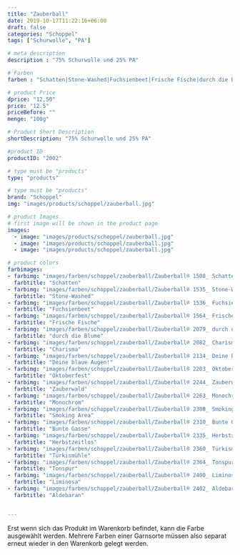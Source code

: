 ```yaml
---
title: "Zauberball"
date: 2019-10-17T11:22:16+06:00
draft: false
categories: "Schoppel"
tags: ["Schurwolle", "PA"]

# meta description
description : "75% Schurwolle und 25% PA"

# Farben
farben : "Schatten|Stone-Washed|Fuchsienbeet|Frische Fische|durch die Blume|Charisma|Deine blaue Augen!|Oktoberfest|Zauberwald|Monochrom|Smoking Area|Bunte Gasse|Herbstzeitlos|Türkismühle|Tonspur|Liminosa|Aldebaran"

# product Price
dprice: "12,50"
price: "12.5"
priceBefore: ""
menge: "100g"

# Product Short Description
shortDescription: "75% Schurwolle und 25% PA"

#product ID
productID: "2002"

# type must be "products"
type: "products"

# type must be "products"
brand: "Schoppel"
img: "images/products/schoppel/zauberball.jpg"    

# product Images
# first image will be shown in the product page
images:
  - image: "images/products/schoppel/zauberball.jpg"
  - image: "images/products/schoppel/zauberball.jpg"
  - image: "images/products/schoppel/zauberball.jpg"

# product colors
farbimages:
- farbimg: "images/farben/schoppel/zauberball/Zauberball® 1508_ Schatten.jpg"	
  farbtitle: "Schatten"
- farbimg: "images/farben/schoppel/zauberball/Zauberball® 1535_ Stone-Washed.jpg"	
  farbtitle: "Stone-Washed"
- farbimg: "images/farben/schoppel/zauberball/Zauberball® 1536_ Fuchsienbeet.jpg"	
  farbtitle: "Fuchsienbeet"
- farbimg: "images/farben/schoppel/zauberball/Zauberball® 1564_ Frische Fische.jpg"	
  farbtitle: "Frische Fische"
- farbimg: "images/farben/schoppel/zauberball/Zauberball® 2079_ durch die Blume.jpg"	
  farbtitle: "durch die Blume"
- farbimg: "images/farben/schoppel/zauberball/Zauberball® 2082_ Charisma.jpg"	
  farbtitle: "Charisma"
- farbimg: "images/farben/schoppel/zauberball/Zauberball® 2134_ Deine blaue Augen!.jpg"	
  farbtitle: "Deine blaue Augen!"
- farbimg: "images/farben/schoppel/zauberball/Zauberball® 2203_ Oktoberfest.jpg"	
  farbtitle: "Oktoberfest"
- farbimg: "images/farben/schoppel/zauberball/Zauberball® 2244_ Zauberwald.jpg"	
  farbtitle: "Zauberwald"
- farbimg: "images/farben/schoppel/zauberball/Zauberball® 2263_ Monochrom.jpg"	
  farbtitle: "Monochrom"
- farbimg: "images/farben/schoppel/zauberball/Zauberball® 2308_ Smoking Area.jpg"	
  farbtitle: "Smoking Area"
- farbimg: "images/farben/schoppel/zauberball/Zauberball® 2310_ Bunte Gasse.jpg"	
  farbtitle: "Bunte Gasse"
- farbimg: "images/farben/schoppel/zauberball/Zauberball® 2335_ Herbstzeitlos.jpg"	
  farbtitle: "Herbstzeitlos"
- farbimg: "images/farben/schoppel/zauberball/Zauberball® 2360_ Türkismühle.jpg"	
  farbtitle: "Türkismühle"
- farbimg: "images/farben/schoppel/zauberball/Zauberball® 2364_ Tonspur.jpg"	
  farbtitle: "Tonspur"
- farbimg: "images/farben/schoppel/zauberball/Zauberball® 2400_ Liminosa.jpg"	
  farbtitle: "Liminosa"
- farbimg: "images/farben/schoppel/zauberball/Zauberball® 2402_ Aldebaran.jpg"	
  farbtitle: "Aldebaran"


---
```


Erst wenn sich das Produkt im Warenkorb befindet, kann die Farbe ausgewählt werden.
Mehrere Farben einer Garnsorte müssen also separat erneut wieder in den Warenkorb gelegt werden.
